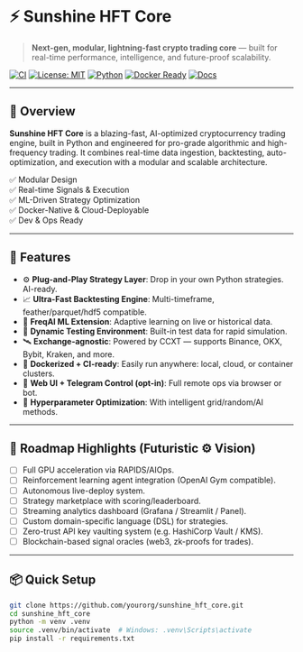 # ⚡ Sunshine HFT Core

> **Next-gen, modular, lightning-fast crypto trading core** — built for real-time performance, intelligence, and future-proof scalability.

[![CI](https://img.shields.io/github/actions/workflow/status/yourorg/sunshine_hft_core/ci.yml?branch=master)](https://github.com/yourorg/sunshine_hft_core/actions)
[![License: MIT](https://img.shields.io/badge/License-MIT-green.svg)](LICENSE)
[![Python](https://img.shields.io/badge/python-3.11+-blue.svg)](https://www.python.org/)
[![Docker Ready](https://img.shields.io/badge/docker-ready-blue)](docker/)
[![Docs](https://img.shields.io/badge/docs-stable-brightgreen)](https://yourdomain.io/docs)

---

## 🚀 Overview

**Sunshine HFT Core** is a blazing-fast, AI-optimized cryptocurrency trading engine, built in Python and engineered for pro-grade algorithmic and high-frequency trading. It combines real-time data ingestion, backtesting, auto-optimization, and execution with a modular and scalable architecture.  

✅ Modular Design  
✅ Real-time Signals & Execution  
✅ ML-Driven Strategy Optimization  
✅ Docker-Native & Cloud-Deployable  
✅ Dev & Ops Ready

---

## 🧠 Features

- ⚙️ **Plug-and-Play Strategy Layer**: Drop in your own Python strategies. AI-ready.
- 📈 **Ultra-Fast Backtesting Engine**: Multi-timeframe, feather/parquet/hdf5 compatible.
- 🤖 **FreqAI ML Extension**: Adaptive learning on live or historical data.
- 🧪 **Dynamic Testing Environment**: Built-in test data for rapid simulation.
- 🛰️ **Exchange-agnostic**: Powered by CCXT — supports Binance, OKX, Bybit, Kraken, and more.
- 🐳 **Dockerized + CI-ready**: Easily run anywhere: local, cloud, or container clusters.
- 💬 **Web UI + Telegram Control (opt-in)**: Full remote ops via browser or bot.
- 🔧 **Hyperparameter Optimization**: With intelligent grid/random/AI methods.

---

## 🧬 Roadmap Highlights (Futuristic ⚙️ Vision)

- [ ] Full GPU acceleration via RAPIDS/AIOps.
- [ ] Reinforcement learning agent integration (OpenAI Gym compatible).
- [ ] Autonomous live-deploy system.
- [ ] Strategy marketplace with scoring/leaderboard.
- [ ] Streaming analytics dashboard (Grafana / Streamlit / Panel).
- [ ] Custom domain-specific language (DSL) for strategies.
- [ ] Zero-trust API key vaulting system (e.g. HashiCorp Vault / KMS).
- [ ] Blockchain-based signal oracles (web3, zk-proofs for trades).

---

## 📦 Quick Setup

```bash
git clone https://github.com/yourorg/sunshine_hft_core.git
cd sunshine_hft_core
python -m venv .venv
source .venv/bin/activate  # Windows: .venv\Scripts\activate
pip install -r requirements.txt
